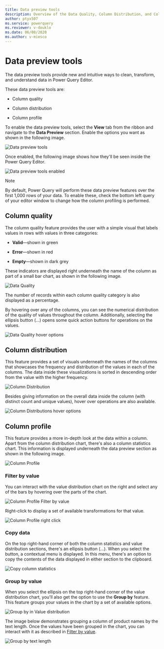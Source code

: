 ```yaml
---
title: Data preview tools
description: Overview of the Data Quality, Column Distribution, and Column Profile features found inside the Power Query Editor
author: ptyx507
ms.service: powerquery
ms.reviewer: v-douklo
ms.date: 06/08/2020
ms.author: v-miesco
---
```


# Data preview tools

The data preview tools provide new and intuitive ways to clean, transform, and understand data in Power Query Editor.

These data preview tools are:

* Column quality

* Column distribution

* Column profile

To enable the data preview tools, select the **View** tab from the ribbon and navigate to the **Data Preview** section. Enable the options you want as shown in the following image.

![Data preview tools](images/me-enable-data-preview-tools.png)

Once enabled, the following image shows how they'll be seen inside the Power Query Editor.

![Data preview tools enabled](images/me-data-preview-tools-enabled-v2.png)

>[!NOTE] 
>By default, Power Query will perform these data preview features over the first 1,000 rows of your data. To enable these, check the bottom left query of your editor window to change how the column profiling is performed.

## Column quality
The column quality feature provides the user with a simple visual that labels values in rows with values in three categories:

* **Valid**&mdash;shown in green

* **Error**&mdash;shown in red

* **Empty**&mdash;shown in dark grey

These indicators are displayed right underneath the name of the column as part of a small bar chart, as shown in the following image.

![Data Quality](images/me-data-quality.png)

The number of records within each column quality category is also displayed as a percentage.

By hovering over any of the columns, you can see the numerical distribution of the quality of values throughout the column. Additionally, selecting the ellipsis button (...) opens some quick action buttons for operations on the values.

![Data Quality hover options](images/me-column-quality-hover.png)

## Column distribution

This feature provides a set of visuals underneath the names of the columns that showcases the frequency and distribution of the values in each of the columns. The data inside these visualizations is sorted in descending order from the value with the higher frequency.

![Column Distribution](images/me-column-distribution.png)

Besides giving information on the overall data inside the column (with distinct count and unique values), hover over operations are also available.

![Column Distributions hover options](images/me-column-distribution-hover.png)

## Column profile

This feature provides a more in-depth look at the data within a column. Apart from the column distribution chart, there's also a column statistics chart. This information is displayed underneath the data preview section as shown in the following image.

![Column Profile](images/me-column-profile.png)

### Filter by value

You can interact with the value distribution chart on the right and select any of the bars by hovering over the parts of the chart.  

![Column Profile Filter by value](images/me-column-profile-hover.png)

Right-click to display a set of available transformations for that value.

![Column Profile right click](images/column-profile-right-click.png)

### Copy data

On the top right-hand corner of both the column statistics and value distribution sections, there's an ellipsis button (...). When you select the button, a contextual menu is displayed. In this menu, there's an option to copy the contents of the data displayed in either section to the clipboard.

![Copy column statistics](images/me-copy-column-statistics.png)

### Group by value

When you select the ellipsis on the top right-hand corner of the value distribution chart, you'll also get the option to use the **Group by** feature. This feature groups your values in the chart by a set of available options. 

![Group by in Value distribution](images/me-value-distribution-group-by.png)

The image below demonstrates grouping a column of product names by the text length. Once the values have been grouped in the chart, you can interact with it as described in [Filter by value](#filter-by-value).

![Group by text length](images/me-text-length-distribution.png)
